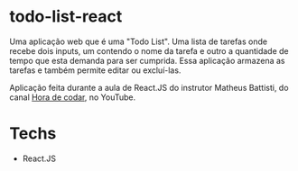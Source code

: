 # todo-list-react


Uma aplicação web que é uma "Todo List". 
Uma lista de tarefas onde recebe dois inputs, um contendo o nome da tarefa e outro a quantidade de tempo que esta demanda para ser cumprida. 
Essa aplicação armazena as tarefas e também permite editar ou excluí-las.

Aplicação feita durante a aula de React.JS do instrutor Matheus Battisti, do canal 
<a href="https://youtu.be/pOVyVivyfok" target="_blank">Hora de codar</a>, no YouTube.

# Techs
- React.JS
